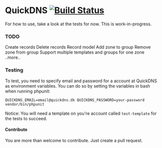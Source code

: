 QuickDNS [![Build Status](https://travis-ci.org/kasperhartwich/quickdns.svg?branch=master)](https://travis-ci.org/kasperhartwich/quickdns)
========

For how to use, take a look at the tests for now. This is work-in-progress.

### TODO
Create records
Delete records
Record model
Add zone to group
Remove zone from group
Support multiple templates and groups for one zone
..more..

### Testing
To test, you need to specify email and password for a account at QuickDNS as environment variables.
You can do so by setting the variables in bash when running phpunit:

`QUICKDNS_EMAIL=email@quickdns.dk QUICKDNS_PASSWORD=your-password vendor/bin/phpunit`

Notice: You will need a template on you're account called `test-template` for the tests to succeed.

#### Contribute
You are more than welcome to contribute. Just create a pull request.
